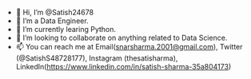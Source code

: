 - 👋 Hi, I’m @Satish24678
- 👀 I’m a Data Engineer. 
- 🌱 I’m currently learing Python.
- 💞️ I’m looking to collaborate on anything related to Data Science.
- 📫 You can reach me at Email(snarsharma.2001@gmail.com), Twitter (@SatishS48728177), Instagram (thesatisharma), LinkedIn(https://www.linkedin.com/in/satish-sharma-35a804173)

<!---
Satish24678/Satish24678 is a ✨ special ✨ repository because its `README.md` (this file) appears on your GitHub profile.
You can click the Preview link to take a look at your changes.
--->
